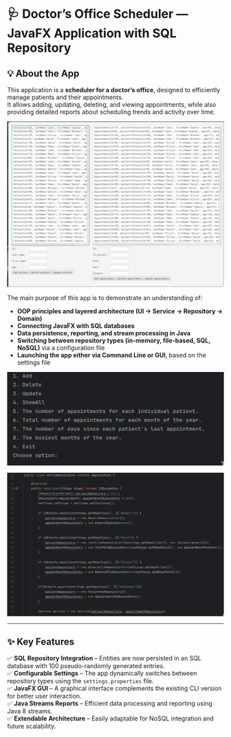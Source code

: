 # 🩺 Doctor’s Office Scheduler — JavaFX Application with SQL Repository

## 💡 About the App

This application is a **scheduler for a doctor’s office**, designed to efficiently manage patients and their appointments.  
It allows adding, updating, deleting, and viewing appointments, while also providing detailed reports about scheduling trends and activity over time.

![App Screenshot](images/javafxGUI.png)

The main purpose of this app is to demonstrate an understanding of:
- **OOP principles and layered architecture (UI → Service → Repository → Domain)**
- **Connecting JavaFX with SQL databases**
- **Data persistence, reporting, and stream processing in Java** [](src/main/java/Service/Service.java)
- **Switching between repository types (in-memory, file-based, SQL, NoSQL)** via a configuration file   [](settings.properties)
- **Launching the app either via Command Line or GUI**, based on the settings file

![App Screenshot](images/consoleUI.png)

![App Screenshot](images/repositoryChange.png)

---

## ✨ Key Features

✅ **SQL Repository Integration** – Entities are now persisted in an SQL database with 100 pseudo-randomly generated entries.  
✅ **Configurable Settings** – The app dynamically switches between repository types using the `settings.properties` file.  
✅ **JavaFX GUI** – A graphical interface complements the existing CLI version for better user interaction.  
✅ **Java Streams Reports** – Efficient data processing and reporting using Java 8 streams.  
✅ **Extendable Architecture** – Easily adaptable for NoSQL integration and future scalability.

